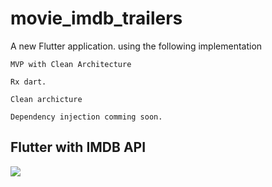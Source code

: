 # movie_imdb_trailers

A new Flutter application.
  using the following implementation
  
    MVP with Clean Architecture
    
    Rx dart.
    
    Clean archicture 
    
    Dependency injection comming soon.

## Flutter with IMDB API
<img src="https://github.com/skyways/Movie-IMDB-with-flutter/blob/master/screenshots/screen1.jpeg"/>
